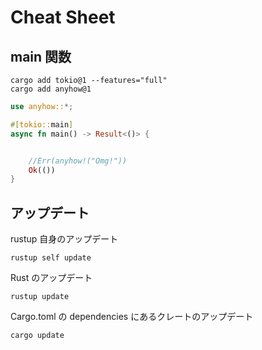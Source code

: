 # Cheat Sheet

## main 関数

```no_compile
cargo add tokio@1 --features="full"
cargo add anyhow@1
```

```rust
use anyhow::*;

#[tokio::main]
async fn main() -> Result<()> {


    //Err(anyhow!("Omg!"))
    Ok(())
}
```

## アップデート

rustup 自身のアップデート  

```no_compile
rustup self update
```

Rust のアップデート  

```no_compile
rustup update
```

Cargo.toml の dependencies にあるクレートのアップデート  

```no_compile
cargo update
```
